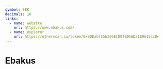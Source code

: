 ```yaml
---
symbol: EBK
decimals: 18
links:
  - name: website
    url: https://www.ebakus.com/
  - name: explorer
    url: https://etherscan.io/token/0xBDDab785b306BCD9fB056Da189615Cc8eCE1D823
---
```


# Ebakus
